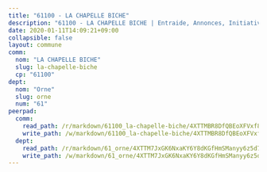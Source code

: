 ```yaml
---
title: "61100 - LA CHAPELLE BICHE"
description: "61100 - LA CHAPELLE BICHE | Entraide, Annonces, Initiatives"
date: 2020-01-11T14:09:21+09:00
collapsible: false
layout: commune
comm:
  nom: "LA CHAPELLE BICHE"
  slug: la-chapelle-biche
  cp: "61100"
dept:
  nom: "Orne"
  slug: orne
  num: "61"
peerpad:
  comm:
    read_path: /r/markdown/61100_la-chapelle-biche/4XTTMBR8DfQBEoXFVxf8wYbyGr4Sz7iDdvuPU4zAGCug4TtGk
    write_path: /w/markdown/61100_la-chapelle-biche/4XTTMBR8DfQBEoXFVxf8wYbyGr4Sz7iDdvuPU4zAGCug4TtGk-K3TgTp8JWPw5a3afsecFqUFEqUrZ2uECidnXkxBvuab2m85v8FCbPWk5je7BciDVAwh5XoMVQaWBB9cF2kQ1MW33jPxJ9CtcUGm9TDVPZZwHyAqX4Hux96FhN5XUD9p7zYFohPWL
  dept:
    read_path: /r/markdown/61_orne/4XTTM7JxGK6NxaKY6Y8dKGfHmSManyy6z5d78TaTcUn3zJjy6
    write_path: /w/markdown/61_orne/4XTTM7JxGK6NxaKY6Y8dKGfHmSManyy6z5d78TaTcUn3zJjy6-K3TgUN9f9h2Fmk7w15QXNPtmJYWWDYEB4sLb6BW46ErzRh2NG4TmnnXd3GJfJ3dVSNBE8WudjKbLAy4CD2mQTtYeoUAUzvKztzGsCxcQ4ezpe7WGMgkNubsBkL3vV47Zushr5DqN
---
```


